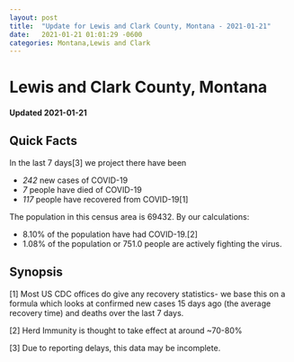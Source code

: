 ```yaml
---
layout: post
title:  "Update for Lewis and Clark County, Montana - 2021-01-21"
date:   2021-01-21 01:01:29 -0600
categories: Montana,Lewis and Clark
---
```


# Lewis and Clark County, Montana
#### Updated 2021-01-21

## Quick Facts

In the last 7 days[3] we project there have been
- *242* new cases of COVID-19
- *7* people have died of COVID-19
- *117* people have recovered from COVID-19[1]

The population in this census area is 69432. By our calculations:
- 8.10% of the population have had COVID-19.[2]
- 1.08% of the population or 751.0 people are actively fighting the virus.

## Synopsis




[1] Most US CDC offices do give any recovery statistics- we base this on a formula which looks at confirmed new cases
15 days ago (the average recovery time) and deaths over the last 7 days.

[2] Herd Immunity is thought to take effect at around ~70-80%

[3] Due to reporting delays, this data may be incomplete.
 
    
